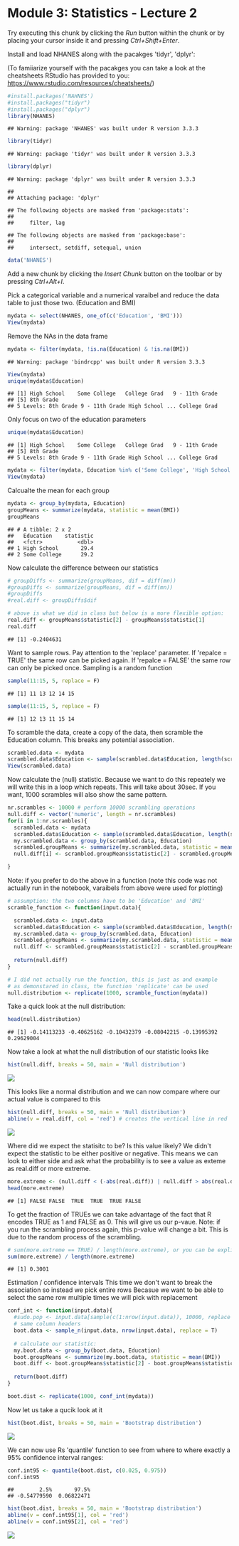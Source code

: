 Module 3: Statistics - Lecture 2
================

Try executing this chunk by clicking the *Run* button within the chunk or by placing your cursor inside it and pressing *Ctrl+Shift+Enter*.

Install and load NHANES along with the pacakges 'tidyr', 'dplyr':

(To famiiarize yourself with the pacakges you can take a look at the cheatsheets RStudio has provided to you: <https://www.rstudio.com/resources/cheatsheets/>)

``` r
#install.packages('NAHNES')
#install.packages("tidyr")
#install.packages("dplyr")
library(NHANES)
```

    ## Warning: package 'NHANES' was built under R version 3.3.3

``` r
library(tidyr)
```

    ## Warning: package 'tidyr' was built under R version 3.3.3

``` r
library(dplyr)
```

    ## Warning: package 'dplyr' was built under R version 3.3.3

    ## 
    ## Attaching package: 'dplyr'

    ## The following objects are masked from 'package:stats':
    ## 
    ##     filter, lag

    ## The following objects are masked from 'package:base':
    ## 
    ##     intersect, setdiff, setequal, union

``` r
data('NHANES')
```

Add a new chunk by clicking the *Insert Chunk* button on the toolbar or by pressing *Ctrl+Alt+I*.

Pick a categorical variable and a numerical varaibel and reduce the data table to just those two. (Education and BMI)

``` r
mydata <- select(NHANES, one_of(c('Education', 'BMI')))
View(mydata)
```

Remove the NAs in the data frame

``` r
mydata <- filter(mydata, !is.na(Education) & !is.na(BMI))
```

    ## Warning: package 'bindrcpp' was built under R version 3.3.3

``` r
View(mydata)
unique(mydata$Education)
```

    ## [1] High School    Some College   College Grad   9 - 11th Grade
    ## [5] 8th Grade     
    ## 5 Levels: 8th Grade 9 - 11th Grade High School ... College Grad

Only focus on two of the education parameters

``` r
unique(mydata$Education)
```

    ## [1] High School    Some College   College Grad   9 - 11th Grade
    ## [5] 8th Grade     
    ## 5 Levels: 8th Grade 9 - 11th Grade High School ... College Grad

``` r
mydata <- filter(mydata, Education %in% c('Some College', 'High School'))
View(mydata)
```

Calcualte the mean for each group

``` r
mydata <- group_by(mydata, Education)
groupMeans <- summarize(mydata, statistic = mean(BMI))
groupMeans
```

    ## # A tibble: 2 x 2
    ##   Education    statistic
    ##   <fctr>           <dbl>
    ## 1 High School       29.4
    ## 2 Some College      29.2

Now calculate the difference between our statistics

``` r
# groupDiffs <- summarize(groupMeans, dif = diff(mn)) 
#groupDiffs <- summarize(groupMeans, dif = diff(mn))
#groupDiffs
#real.diff <- groupDiffs$dif

# above is what we did in class but below is a more flexible option:
real.diff <- groupMeans$statistic[2] - groupMeans$statistic[1]
real.diff
```

    ## [1] -0.2404631

Want to sample rows. Pay attention to the 'replace' parameter. If 'repalce = TRUE' the same row can be picked again. If 'repalce = FALSE' the same row can only be picked once. Sampling is a random function

``` r
sample(11:15, 5, replace = F)
```

    ## [1] 11 13 12 14 15

``` r
sample(11:15, 5, replace = F)
```

    ## [1] 12 13 11 15 14

To scramble the data, create a copy of the data, then scramble the Education column. This breaks any potential association.

``` r
scrambled.data <- mydata
scrambled.data$Education <- sample(scrambled.data$Education, length(scrambled.data$Education), replace = F)
View(scrambled.data)
```

Now calculate the (null) statistic. Because we want to do this repeately we will write this in a loop which repeats. This will take about 30sec. If you want, 1000 scrambles will also show the same pattern.

``` r
nr.scrambles <- 10000 # perform 10000 scrambling operations
null.diff <- vector('numeric', length = nr.scrambles)
for(i in 1:nr.scrambles){
  scrambled.data <- mydata
  scrambled.data$Education <- sample(scrambled.data$Education, length(scrambled.data$Education), replace = F)
  my.scrambled.data <- group_by(scrambled.data, Education)
  scrambled.groupMeans <- summarize(my.scrambled.data, statistic = mean(BMI))
  null.diff[i] <- scrambled.groupMeans$statistic[2] - scrambled.groupMeans$statistic[1]

}
```

Note: if you prefer to do the above in a function (note this code was not actually run in the notebook, varaibels from above were used for plotting)

``` r
# assumption: the two columns have to be 'Education' and 'BMI'
scramble_function <- function(input.data){

  scrambled.data <- input.data
  scrambled.data$Education <- sample(scrambled.data$Education, length(scrambled.data$Education), replace = F)
  my.scrambled.data <- group_by(scrambled.data, Education)
  scrambled.groupMeans <- summarize(my.scrambled.data, statistic = mean(BMI))
  null.diff <- scrambled.groupMeans$statistic[2] - scrambled.groupMeans$statistic[1]
  
  return(null.diff)
}

# I did not actually run the function, this is just as and example
# as demonstared in class, the function 'replicate' can be used
null.distribution <- replicate(1000, scramble_function(mydata))
```

Take a quick look at the null distribution:

``` r
head(null.distribution)
```

    ## [1] -0.14113233 -0.40625162 -0.10432379 -0.08042215 -0.13995392  0.29629004

Now take a look at what the null distribution of our statistic looks like

``` r
hist(null.diff, breaks = 50, main = 'Null distribution')
```

![](Lecture2_Rmarkdown_files/figure-markdown_github/unnamed-chunk-12-1.png)

This looks like a normal distribution and we can now compare where our actual value is compared to this

``` r
hist(null.diff, breaks = 50, main = 'Null distribution')
abline(v = real.diff, col = 'red') # creates the vertical line in red
```

![](Lecture2_Rmarkdown_files/figure-markdown_github/unnamed-chunk-13-1.png)

Where did we expect the statisitc to be? Is this value likely? We didn't expect the statistic to be either positive or negative. This means we can look to either side and ask what the probability is to see a value as exteme as real.diff or more extreme.

``` r
more.extreme <- (null.diff < (-abs(real.diff)) | null.diff > abs(real.diff))
head(more.extreme)
```

    ## [1] FALSE FALSE  TRUE  TRUE  TRUE FALSE

To get the fraction of TRUEs we can take advantage of the fact that R encodes TRUE as 1 and FALSE as 0. This will give us our p-vaue. Note: if you run the scrambling process again, this p-value will change a bit. This is due to the random process of the scrambling.

``` r
# sum(more.extreme == TRUE) / length(more.extreme), or you can be explicit wiht the matching to TRUE
sum(more.extreme) / length(more.extreme)
```

    ## [1] 0.3001

Estimation / confidence intervals This time we don't want to break the association so instead we pick entire rows Becasue we want to be able to select the same row multiple times we will pick with replacement

``` r
conf_int <- function(input.data){
  #sudo.pop <- input.data[sample(c(1:nrow(input.data)), 10000, replace = T),]
  # same column headers
  boot.data <- sample_n(input.data, nrow(input.data), replace = T)
  
  # calculate our statistic:
  my.boot.data <- group_by(boot.data, Education)
  boot.groupMeans <- summarize(my.boot.data, statistic = mean(BMI))
  boot.diff <- boot.groupMeans$statistic[2] - boot.groupMeans$statistic[1]
  
  return(boot.diff)
}

boot.dist <- replicate(1000, conf_int(mydata))
```

Now let us take a qucik look at it

``` r
hist(boot.dist, breaks = 50, main = 'Bootstrap distribution')
```

![](Lecture2_Rmarkdown_files/figure-markdown_github/unnamed-chunk-17-1.png)

We can now use Rs 'quantile' function to see from where to where exactly a 95% confidence interval ranges:

``` r
conf.int95 <- quantile(boot.dist, c(0.025, 0.975))
conf.int95
```

    ##        2.5%       97.5% 
    ## -0.54779590  0.06822471

``` r
hist(boot.dist, breaks = 50, main = 'Bootstrap distribution')
abline(v = conf.int95[1], col = 'red')
abline(v = conf.int95[2], col = 'red')
```

![](Lecture2_Rmarkdown_files/figure-markdown_github/unnamed-chunk-18-1.png)
